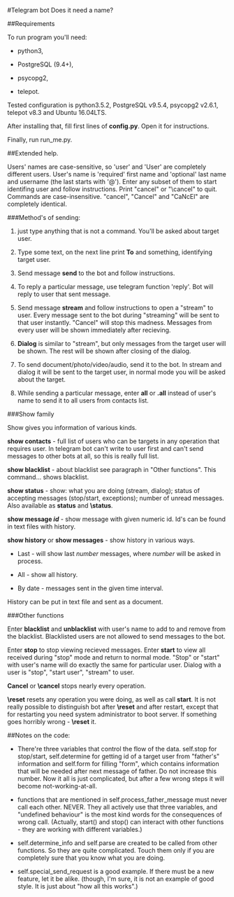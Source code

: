 #Telegram bot
Does it need a name?

##Requirements

To run program you'll need:

- python3,

- PostgreSQL (9.4+),

- psycopg2,

- telepot.

Tested configuration is python3.5.2, PostgreSQL v9.5.4, psycopg2 v2.6.1, telepot v8.3 and Ubuntu 16.04LTS.

After installing that, fill first lines of **config.py**. Open it for instructions.

Finally, run run\_me.py.


##Extended help.

Users' names are case-sensitive, so 'user' and 'User' are completely different users. User's name is 'required' first name and 'optional' last name and username (the last starts with '@'). Enter any subset of them to start identifing user and follow instructions. Print "cancel" or "\cancel" to quit.
Commands are case-insensitive. "cancel", "Cancel" and "CaNcEl" are completely identical.

###Method's of sending:

1. just type anything that is not a command. You'll be asked about target user.

2. Type some text, on the next line print **To** and something, identifying target user.

3. Send message **send** to the bot and follow instructions.

4. To reply a particular message, use telegram function 'reply'. Bot will reply to user that sent message.

5. Send message **stream** and follow instructions to open a "stream" to user. Every message sent to the bot during "streaming" will be sent to that user instantly. "Cancel" will stop this madness. Messages from every user will be shown immediately after recieving.

6. **Dialog** is similar to "stream", but only messages from the target user will be shown. The rest will be shown after closing of the dialog.

7. To send document/photo/video/audio, send it to the bot. In stream and dialog it will be sent to the target user, in normal mode you will be asked about the target.

8. While sending a particular message, enter **all** or **.all** instead of user's name to send it to all users from contacts list.

###Show family

Show gives you information of various kinds.

**show contacts** - full list of users who can be targets in any operation that requires user. In telegram bot can't write to user first and can't send messages to other bots at all, so this is really full list.

**show blacklist** - about blacklist see paragraph in "Other functions". This command... shows blacklist.

**show status** - show: what you are doing (stream, dialog); status of accepting messages (stop/start, exceptions); number of unread messages. Also available as **status** and **\status**.

**show message _id_** - show message with given numeric id. Id's can be found in text files with history.

**show history** or **show messages** - show history in various ways. 

- Last - will show last _number_ messages, where _number_ will be asked in process.

- All - show all history.

- By date - messages sent in the given time interval.

History can be put in text file and sent as a document.

###Other functions

Enter **blacklist** and **unblacklist** with user's name to add to and remove from the blacklist. Blacklisted users are not allowed to send messages to the bot.

Enter **stop** to stop viewing recieved messages. Enter **start** to view all received during "stop" mode and return to normal mode.
"Stop" or "start" with user's name will do exactly the same for particular user.
Dialog with a user is "stop", "start user", "stream" to user.

**Cancel** or **\cancel** stops nearly every operation.

**\reset** resets any operation you were doing, as well as call **start**. It is not really possible to distinguish bot after **\reset** and after restart, except that for restarting you need system administrator to boot server. If something goes horribly wrong - **\reset** it.

##Notes on the code:

- There're three variables that control the flow of the data. self.stop for stop/start, self.determine for getting id of a target user from "father's" information and self.form for filling "form", which contains information that will be needed after next message of father.
Do not increase this number. Now it all is just complicated, but after a few wrong steps it will become not-working-at-all.

- functions that are mentioned in self.process\_father\_message must never call each other. NEVER. They all actively use that three variables, and "undefined behaviour" is the most kind words for the consequences of wrong call.
(Actually, start() and stop() can interact with other functions - they are working with different variables.)

- self.determine\_info and self.parse are created to be called from other functions. So they are quite complicated. Touch them only if you are completely sure that you know what you are doing.

- self.special\_send\_request is a good example. If there must be a new feature, let it be alike.
(though, I'm sure, it is not an example of good style. It is just about "how all this works".)
